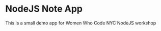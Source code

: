 <!-- @format -->

# NodeJS Note App

This is a small demo app for Women Who Code NYC NodeJS workshop
